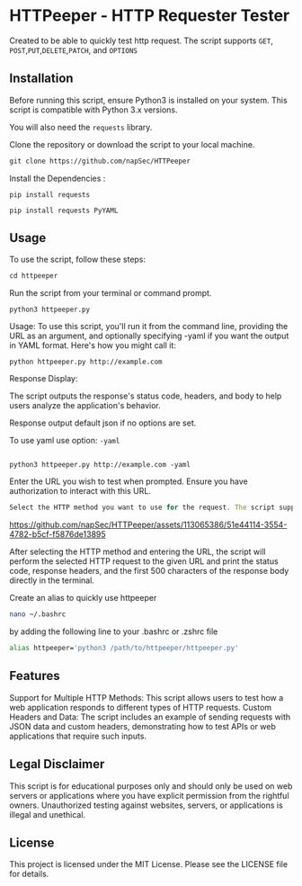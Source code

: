 # HTTPeeper - HTTP Requester Tester

Created to be able to quickly test http request. The script supports `GET`, `POST`,`PUT`,`DELETE`,`PATCH`, and `OPTIONS`


## Installation
Before running this script, ensure Python3 is installed on your system. This script is compatible with Python 3.x versions. 

You will also need the `requests` library.

Clone the repository or download the script to your local machine.
```markdown
git clone https://github.com/napSec/HTTPeeper
```

Install the Dependencies :

``` python3
pip install requests
```
```python3
pip install requests PyYAML
```
## Usage
To use the script, follow these steps:
```python
cd httpeeper
```

Run the script from your terminal or command prompt.
``` python3
python3 httpeeper.py

```
Usage:
To use this script, you'll run it from the command line, providing the URL as an argument, and optionally specifying -yaml if you want the output in YAML format. Here's how you might call it:

```python3
python httpeeper.py http://example.com
```
Response Display: 

The script outputs the response's status code, headers, and body to help users analyze the application's behavior.

Response output default json if no options are set. 

To use yaml use option: `-yaml`

```python3

python3 httpeeper.py http://example.com -yaml
```
Enter the URL you wish to test when prompted. Ensure you have authorization to interact with this URL.

```javascript
Select the HTTP method you want to use for the request. The script supports GET, POST, PUT, DELETE, PATCH, and OPTIONS methods.

```



https://github.com/napSec/HTTPeeper/assets/113065386/51e44114-3554-4782-b5cf-f5876de13895





After selecting the HTTP method and entering the URL, the script will perform the selected HTTP request to the given URL and print the status code, response headers, and the first 500 characters of the response body directly in the terminal.

Create an alias to quickly use httpeeper 
```bash
nano ~/.bashrc
```
by adding the following line to your .bashrc or .zshrc file

```bash
alias httpeeper='python3 /path/to/httpeeper/httpeeper.py'
```
## Features

Support for Multiple HTTP Methods: This script allows users to test how a web application responds to different types of HTTP requests.
Custom Headers and Data: The script includes an example of sending requests with JSON data and custom headers, demonstrating how to test APIs or web applications that require such inputs.

## Legal Disclaimer



This script is for educational purposes only and should only be used on web servers or applications where you have explicit permission from the rightful owners. Unauthorized testing against websites, servers, or applications is illegal and unethical.


## License 

This project is licensed under the MIT License. Please see the LICENSE file for details.


